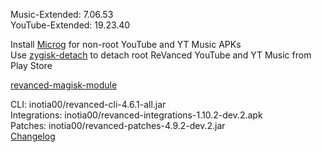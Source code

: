 Music-Extended: 7.06.53  
YouTube-Extended: 19.23.40  

Install [Microg](https://github.com/ReVanced/GmsCore/releases) for non-root YouTube and YT Music APKs  
Use [zygisk-detach](https://github.com/j-hc/zygisk-detach) to detach root ReVanced YouTube and YT Music from Play Store  

[revanced-magisk-module](https://github.com/j-hc/revanced-magisk-module)
  
CLI: inotia00/revanced-cli-4.6.1-all.jar  
Integrations: inotia00/revanced-integrations-1.10.2-dev.2.apk  
Patches: inotia00/revanced-patches-4.9.2-dev.2.jar  
[Changelog](https://github.com/inotia00/revanced-patches/releases/tag/v4.9.2-dev.2)  
